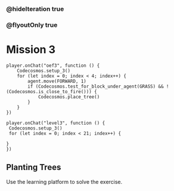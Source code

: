 ### @hideIteration true
### @flyoutOnly true
# Mission 3
```blocks
player.onChat("oef3", function () {
    Codecosmos.setup_3()
    for (let index = 0; index < 4; index++) {
        agent.move(FORWARD, 1)
        if (Codecosmos.test_for_block_under_agent(GRASS) && !(Codecosmos.is_close_to_fire())) {
            Codecosmos.place_tree()
        }
    }
})
```

```template
player.onChat("level3", function () {
 Codecosmos.setup_3()
 for (let index = 0; index < 21; index++) {
      
}
})
```

## Planting Trees

Use the learning platform to solve the exercise.
